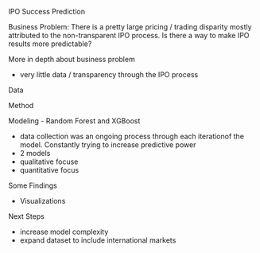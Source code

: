 IPO Success Prediction

Business Problem: There is a pretty large pricing / trading disparity mostly attributed to the non-transparent IPO process. Is there a way to make IPO results more predictable? 

More in depth about business problem
- very little data / transparency through the IPO process 

Data

Method

Modeling - Random Forest and XGBoost
- data collection was an ongoing process through each iterationof the model. Constantly trying to increase predictive power 
- 2 models 
-   qualitative focuse
-   quantitative focus

Some Findings
- Visualizations 


Next Steps
- increase model complexity 
- expand dataset to include international markets
